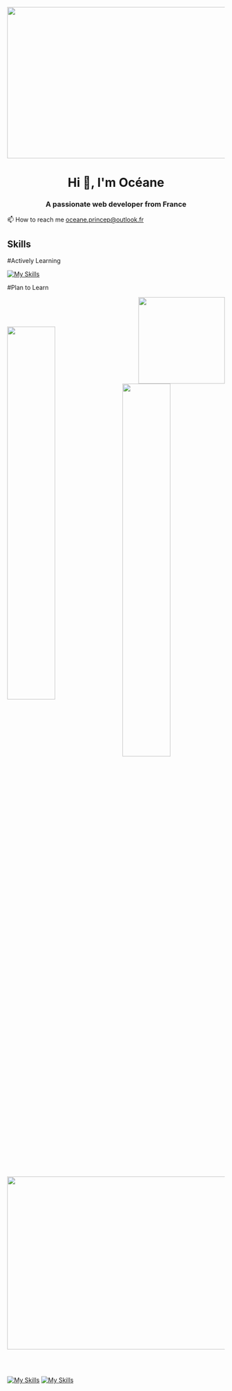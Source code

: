 <p><img align="center" src="https://user-images.githubusercontent.com/94532496/154983743-c94872c2-bb23-4a99-8c9a-72b3f8ff70d5.jpg" width="1000" height="350" /></p>

<h1 align="center">Hi 👋, I'm Océane</h1>
<h3 align="center">A passionate web developer from France</h3>

  
📫 How to reach me oceane.princep@outlook.fr
 

  
<h2 align="left">Skills </h2>

#Actively Learning


[![My Skills](https://skillicons.dev/icons?i=js,html,css,bootstrap,aws,react,docker,mongodb,mysql,nodejs,git,php,py,pr,ps)](https://skillicons.dev)

#Plan to Learn


<p><img align="right" src="https://user-images.githubusercontent.com/94532496/154983573-00a2f252-93aa-49aa-9e3a-064129b92f88.gif" width="200" height="200" /></p>
<br></br>
<br></br>

<img align="left" width="47%" src="https://github-readme-stats.vercel.app/api/top-langs/?username=oce-prcp&layout=compact" />

<br></br>
<br></br>

<img align="right" width="47%" src="https://github-readme-stats.vercel.app/api?username=oce-prcp&show_icons=true&theme=radical" />

<br></br>
<br></br>
<br></br>


<br></br>
<p><img align="center" src="https://raw.githubusercontent.com/HyunCafe/HyunCafe/main/assests/loficity.gif" width="900" height="400" /></p>
</br>
</br>

[![My Skills](https://skillicons.dev/icons?i=discord)](https://skillicons.dev)
[![My Skills](https://skillicons.dev/icons?i=instagram)](https://skillicons.dev)


